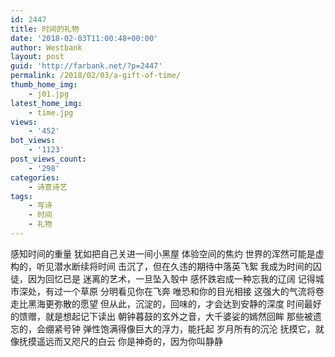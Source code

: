 ```yaml
---
id: 2447
title: 时间的礼物
date: '2018-02-03T11:00:48+00:00'
author: Westbank
layout: post
guid: 'http://farbank.net/?p=2447'
permalink: /2018/02/03/a-gift-of-time/
thumb_home_img:
    - j01.jpg
latest_home_img:
    - time.jpg
views:
    - '452'
bot_views:
    - '1123'
post_views_count:
    - '298'
categories:
    - 诗意诗艺
tags:
    - 写诗
    - 时间
    - 礼物
---
```


感知时间的重量 犹如把自己关进一间小黑屋 体验空间的焦灼 世界的浑然可能是虚构的，听见潜水断续将时间 击沉了，但在久违的期待中落英飞絮 我成为时间的囚徒，因为回忆已是 迷离的艺术，一旦坠入彀中 感怀跌宕成一种忘我的辽阔 记得城市深处，有过一个草原 分明看见你在飞奔 唯恐和你的目光相接 这强大的气流将卷走比黑海更弥散的愿望 但从此，沉淀的，回味的，才会达到安静的深度 时间最好的馈赠，就是想起记下读出 朝钟暮鼓的玄外之音，大千婆娑的嫣然回眸 那些被遗忘的，会绷紧号钟 弹性饱满得像巨大的浮力，能托起 岁月所有的沉沦 抚摸它，就像抚摸遥远而又咫尺的白云 你是神奇的，因为你叫静静
